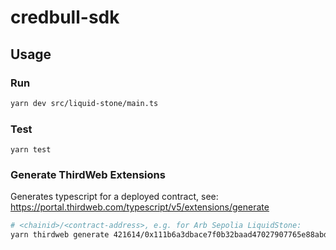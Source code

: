 # credbull-sdk

## Usage

### Run

```bash
yarn dev src/liquid-stone/main.ts
```

### Test

`yarn test`

### Generate ThirdWeb Extensions 
Generates typescript for a deployed contract, see: https://portal.thirdweb.com/typescript/v5/extensions/generate

```bash
# <chainid>/<contract-address>, e.g. for Arb Sepolia LiquidStone:
yarn thirdweb generate 421614/0x111b6a3dbace7f0b32baad47027907765e88abd2
```
